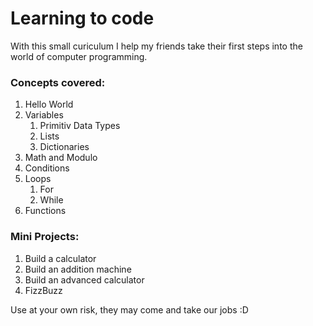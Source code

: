 # Learning to code

With this small curiculum I help my friends take their first steps into the world of computer programming.

### Concepts covered:
1. Hello World
2. Variables
    1. Primitiv Data Types
    2. Lists
    3. Dictionaries
3. Math and Modulo
4. Conditions
5. Loops
    1. For
    2. While
6. Functions

### Mini Projects:
1. Build a calculator
2. Build an addition machine
3. Build an advanced calculator
4. FizzBuzz

Use at your own risk, they may come and take our jobs :D
